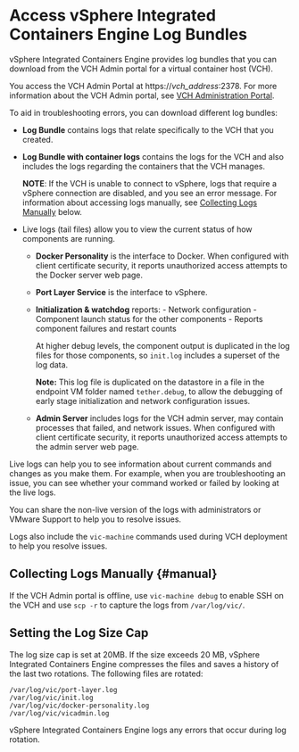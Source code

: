# Access vSphere Integrated Containers Engine Log Bundles #

vSphere Integrated Containers Engine provides log bundles that you can download from the VCH Admin portal for a virtual container host (VCH).

You access the VCH Admin Portal at https://<i>vch_address</i>:2378. For more information about the VCH Admin portal, see [VCH Administration Portal](access_vicadmin.md).

To aid in troubleshooting errors, you can download different log bundles:

- **Log Bundle** contains logs that relate specifically to the VCH that you created. 
- **Log Bundle with container logs** contains the logs for the VCH and also includes the logs regarding the containers that the VCH manages.

   **NOTE**: If the VCH is unable to connect to vSphere, logs that require a vSphere connection are disabled, and you see an error message. For information about accessing logs manually, see [Collecting Logs Manually](#manual) below.
- Live logs (tail files) allow you to view the current status of how components are running.
  - **Docker Personality** is the interface to Docker. When configured with client certificate security, it reports unauthorized access attempts to the Docker server web page.
  - **Port Layer Service** is the interface to vSphere.
  - **Initialization & watchdog** reports:
  		- Network configuration
  		- Component launch status for the other components
  		- Reports component failures and restart counts

  	At higher debug levels, the component output is duplicated in the log files for those components, so `init.log`  includes a superset of the log data.

    **Note:** This log file is duplicated on the datastore in a file in the endpoint VM folder named `tether.debug`, to allow the debugging of early stage initialization and network configuration issues.

  - **Admin Server** includes logs for the VCH admin server, may contain processes that failed, and network issues. When configured with client certificate security, it reports unauthorized access attempts to the admin server web page.

Live logs can help you to see information about current commands and changes as you make them. For example, when you are troubleshooting an issue, you can see whether your command worked or failed by looking at the live logs.

You can share the non-live version of the logs with administrators or VMware Support to help you to resolve issues.

Logs also include the `vic-machine` commands used during VCH deployment to help you resolve issues.

## Collecting Logs Manually {#manual}
If the VCH Admin portal is offline, use `vic-machine debug` to enable SSH on the VCH and use `scp -r` to capture the logs from `/var/log/vic/`.

## Setting the Log Size Cap
The log size cap is set at 20MB. If the size exceeds 20 MB, vSphere Integrated Containers Engine compresses the files and saves a history of the last two rotations. The following files are rotated:

`/var/log/vic/port-layer.log` <br>
`/var/log/vic/init.log` <br>
`/var/log/vic/docker-personality.log` <br>
`/var/log/vic/vicadmin.log`

vSphere Integrated Containers Engine logs any errors that occur during log rotation.